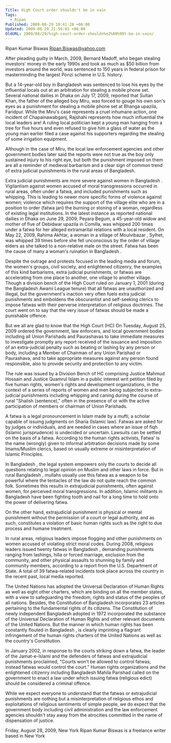 ```yaml
---
Title: High Court order shouldn't be in vain
Tags:
  - Ripan
Published: 2009-08-29 10:41:28 +06:00
Updated: 2009-08-29 21:59:03 +06:00
OldURL: 2009/08/29/high-court-order-shouldn%e2%80%99t-be-in-vain/
---
```


Ripan Kumar Biswas 
Ripan.Biswas@yahoo.com 

After pleading guilty in March, 2009, Bernard Madoff, who began stealing investors' money in the early 1990s and took as much as $50 billion from investors around the world, was sentenced to 150 years in federal prison for masterminding the largest Ponzi scheme in U.S. history. 

But a 14-year-old boy in Bangladesh was sentenced to lose his eyes by the influential locals out at an arbitration for stealing a mobile phone set. Several national dailies in Dhaka on July 17, 2009, reported that Sultan Khan, the father of the alleged boy Miru, was forced to gouge his own son's eyes as a punishment for stealing a mobile phone set at Bhanga upazila, Faridpur. While the Miru's case represents a cruel inhumane action, one incident of Chapainawabganj, Rajshahi represents how much influential the local leaders are! A ruling local politician kept a young man hanging from a tree for five hours and even refused to give him a glass of water as the young man earlier filed a case against his supporters regarding the stealing of some irrigation equipment. 

Although in the case of Miru, the local law enforcement agencies and other government bodies later said the reports were not true as the boy only sustained injury to his right eye, but both the punishment imposed on them are all a reminder of medieval barbarism and a clear sign of common trend of extra judicial punishments in the rural areas of Bangladesh. 

Extra judicial punishments are more severe against women in Bangladesh . Vigilantism against women accused of moral transgressions occurred in rural areas, often under a fatwa, and included punishments such as whipping. This is leading to newer more specific forms of violence against women; violence which requires the support of the village elite who are in a position to order (fatwa jari) the burning or stoning of a woman, regardless of existing legal institutions. In the latest instance as reported national dailies in Dhaka on June 29, 2009, Peyara Begum, a 45-year-old widow and mother of five of Debidwar upazila in Comilla, was whipped 200 times under a fatwa for her alleged extramarital relations with a local resident. On May 22, 2009, Rahima Akhtar, a woman in a village of Moulvibazar , Sylhet, was whipped 39 times before she fell unconscious by the order of village elders as she talked to a non-relative male on the street. Fatwa has been the cause of many a woman's ruination in Bangladesh . 

Despite the outrage and protests focused in the leading media and forum, the women's groups, civil society, and enlightened citizenry, the examples of this kind barbarisms, extra judicial punishments, or fatwas are accelerating from one place to another, one village to another village. Though a division bench of the High Court ruled on January 1, 2001 (during the Bangladesh Awami League tenure) that all fatwas are unauthorized and illegal, but the government's inaction very often fuels extra judicial punishments and emboldens the obscurantist and self-seeking clerics to impose fatwas with their perverse interpretation of religious doctrines. The court went on to say that the very issue of fatwas should be made a punishable offence. 

But we all are glad to know that the High Court (HC) On Tuesday, August 25, 2009 ordered the government, law enforcers, and local government bodies including all Union Parishads and Paurashavas to take immediate measures to investigate promptly any report received of the issuance and imposition of an extra-judicial penalty such as beating or lashing by any person or body, including a Member of Chairman of any Union Parishad or Paurashava, and to take appropriate measures against any person found responsible, also to provide security and protection to any victim.   

The rule was issued by a Division Bench of HC comprising Justice Mahmud Hossain and Justice Quamrul Islam in a public interest writ petition filed by five human rights, women's rights and development organizations, in the context of a series of reports of women and men being subjected to extra-judicial punishments including whipping and caning during the course of rural "Shalish (sentence)," often in the presence of or with the active participation of members or chairman of Union Parishads. 

A fatwa is a legal pronouncement in Islam made by a mufti, a scholar capable of issuing judgments on Sharia (Islamic law). Fatwas are asked for by judges or individuals, and are needed in cases where an issue of fiqh (Islamic jurisprudence) is undecided or uncertain. Lawsuits can be settled on the basis of a fatwa. According to the human rights activists, Fatwa' is the name (wrongly) given to informal arbitration decisions made by some Imams/Muslim clerics, based on usually extreme or misinterpretation of Islamic Principles. 

In Bangladesh , the legal system empowers only the courts to decide all questions relating to legal opinion on Muslim and other laws in force. But in rural Bangladesh , mullahs usually use this fatwa as a weapon to be powerful where the tentacles of the law do not quite reach the common folk. Sometimes this results in extrajudicial punishments, often against women, for perceived moral transgressions. In addition, Islamic militants in Bangladesh have been fighting tooth and nail for a long time to hold onto the power of delivering fatwa. 

On the other hand, extrajudicial punishment is physical or mental punishment without the permission of a court or legal authority, and as such, constitutes a violation of basic human rights such as the right to due process and humane treatment. 

In rural areas, religious leaders impose flogging and other punishments on women accused of violating strict moral codes. During 2008, religious leaders issued twenty fatwas in Bangladesh , demanding punishments ranging from lashings, hilla or forced marriage, exclusion from the community, and other physical assaults to shunning by family and community members, according to a report from the U.S. Department of State. A total of 39 fatwa-related incidents took place across the country in the recent past, local media reported. 

The United Nations has adopted the Universal Declaration of Human Rights as well as eight other charters, which are binding on all the member states, with a view to safeguarding the freedom, rights and status of the peoples of all nations. Besides, the Constitution of Bangladesh incorporates 23 articles pertaining to the fundamental rights of its citizens. The Constitution of newly independent Bangladesh adopted in 1972 incorporated the substance of the Universal Declaration of Human Rights and other relevant documents of the United Nations. But the manner in which human rights has been constantly flouted in Bangladesh , is clearly imprinting a flagrant infringement of the human rights charters of the United Nations as well as the country's Constitution. 

In January 2002, in response to the courts striking down a fatwa, the leader of the Jamat-e-Islami and the defenders of fatwas and extrajudicial punishments proclaimed, "Courts won't be allowed to control fatwas; instead fatwas would control the court." Human rights organizations and the enlightened citizenry including Bangladesh Mahila Parishad called on the government to enact a law under which issuing fatwa (religious edict) should be considered a criminal offence. 

While we expect everyone to understand that the fatwas or extrajudicial punishments are nothing but a misinterpretation of religious ethos and exploitations of religious sentiments of simple people, we do expect that the government body including civil administration and the law enforcement agencies shouldn't stay away from the atrocities committed in the name of dispensation of justice. 


Friday, August 28, 2009, New York 
Ripan Kumar Biswas is a freelance writer based in New York 
